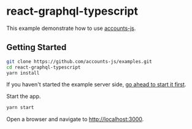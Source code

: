 # react-graphql-typescript

This example demonstrate how to use [accounts-js](https://github.com/accounts-js/accounts).

## Getting Started

```bash
git clone https://github.com/accounts-js/examples.git
cd react-graphql-typescript
yarn install
```

If you haven't started the example server side, [go ahead to start it first](../graphql-server-typescript).

Start the app.

```bash
yarn start
```

Open a browser and navigate to [http://localhost:3000](http://localhost:3000).
